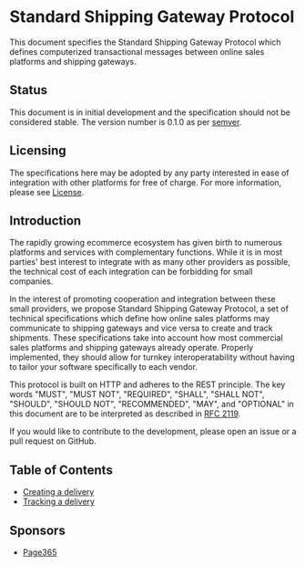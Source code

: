 Standard Shipping Gateway Protocol
==================================
This document specifies the Standard Shipping Gateway Protocol which defines computerized transactional messages between online sales platforms and shipping gateways.

Status
------
This document is in initial development and the specification should not be considered stable. The version number is 0.1.0 as per [semver](http://semver.org).

Licensing
---------
The specifications here may be adopted by any party interested in ease of integration with other platforms for free of charge. For more information, please see [License](/LICENSE).

Introduction
------------
The rapidly growing ecommerce ecosystem has given birth to numerous platforms and services with complementary functions. While it is in most parties' best interest to integrate with as many other providers as possible, the technical cost of each integration can be forbidding for small companies.

In the interest of promoting cooperation and integration between these small providers, we propose Standard Shipping Gateway Protocol, a set of technical specifications which define how online sales platforms may communicate to shipping gateways and vice versa to create and track shipments. These specifications take into account how most commercial sales platforms and shipping gateways already operate. Properly implemented, they should allow for turnkey interoperatability without having to tailor your software specifically to each vendor.

This protocol is built on HTTP and adheres to the REST principle. The key words "MUST", "MUST NOT", "REQUIRED", "SHALL", "SHALL NOT", "SHOULD", "SHOULD NOT", "RECOMMENDED", "MAY", and "OPTIONAL" in this document are to be interpreted as described in [RFC 2119](http://tools.ietf.org/html/rfc2119).

If you would like to contribute to the development, please open an issue or a pull request on GitHub.

Table of Contents
-----------------
- [Creating a delivery](/creating-a-delivery.md)
- [Tracking a delivery](/tracking-a-delivery.md)

Sponsors
--------
- [Page365](http://get.page365.net)

